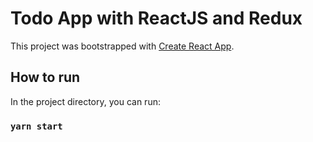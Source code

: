 # Todo App with ReactJS and Redux

This project was bootstrapped with [Create React App](https://github.com/facebook/create-react-app).

## How to run

In the project directory, you can run:

### `yarn start`

